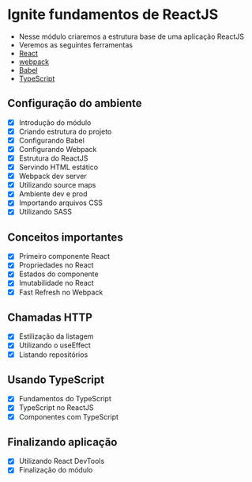 # Ignite fundamentos de ReactJS

- Nesse módulo criaremos a estrutura base de uma aplicação ReactJS
- Veremos as seguintes ferramentas
- [React](https://reactjs.org/)
- [webpack](https://webpack.js.org/)
- [Babel](https://babeljs.io/)
- [TypeScript](https://www.typescriptlang.org/)

## Configuração do ambiente

- [x] Introdução do módulo
- [x] Criando estrutura do projeto
- [x] Configurando Babel
- [x] Configurando Webpack
- [x] Estrutura do ReactJS
- [x] Servindo HTML estático
- [x] Webpack dev server
- [x] Utilizando source maps
- [x] Ambiente dev e prod
- [x] Importando arquivos CSS
- [x] Utilizando SASS

## Conceitos importantes

- [x] Primeiro componente React
- [x] Propriedades no React
- [x] Estados do componente
- [x] Imutabilidade no React
- [x] Fast Refresh no Webpack

## Chamadas HTTP

- [x] Estilização da listagem
- [x] Utilizando o useEffect
- [x] Listando repositórios

## Usando TypeScript

- [x] Fundamentos do TypeScript
- [x] TypeScript no ReactJS
- [x] Componentes com TypeScript

## Finalizando aplicação

- [x] Utilizando React DevTools
- [x] Finalização do módulo
